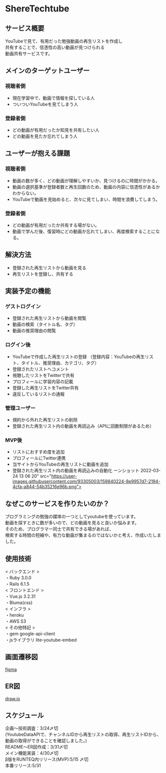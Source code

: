 # ShereTechtube
## サービス概要
YouTubeで見て、有用だった勉強動画の再生リストを作成し  
共有することで、信憑性の高い動画が見つけられる  
動画共有サービスです。  

## メインのターゲットユーザー
### 視聴者側
- 現在学習中で、動画で情報を探している人
- ついついYouTubeを見てしまう人
### 登録者側
- どの動画が有用だったか知見を共有したい人
- どの動画を見たか忘れてしまう人

## ユーザーが抱える課題
### 視聴者側
- 動画の数が多く、どの動画が理解しやすいか、見つけるのに時間がかかる。
- 動画の選択基準が登録者数と再生回数のため、動画の内容に信憑性があるかわからない。
- YouTubeで動画を見始めると、次々に見てしまい、時間を浪費してしまう。
### 登録者側
- どの動画が有用だったか共有する場がない。
- 動画で学んだ後、復習時にどの動画か忘れてしまい、再度検索することになる。

## 解決方法
- 登録された再生リストから動画を見る
- 再生リストを登録し、共有する

## 実装予定の機能
### ゲストログイン
- 登録された再生リストから動画を閲覧
- 動画の検索（タイトル名、タグ）
- 動画の推奨理由の閲覧
### ログイン後
- YouTubeで作成した再生リストの登録
 （登録内容：YouTubeの再生リスト、タイトル、推奨理由、カテゴリ、タグ）
- 登録されたリストへコメント
- 視聴したリストをTwitterで共有
- プロフィールに学習内容の記載
- 登録した再生リストをTwitter共有
- 違反しているリストの通報
### 管理ユーザー
- 規約から外れた再生リストの削除
- 登録された再生リスト内の動画を再読込み（APIに回数制限があるため）
### MVP後
- リストにおすすめ度を追加
- プロフィールにTwitter連携
- 当サイトからYouTubeの再生リストに動画を追加
- 登録された再生リスト内の動画を再読込みの自動化
ーンショット 2022-03-24 13 06 20" src="https://user-images.githubusercontent.com/93305003/159840224-8e9957d7-2194-4cfa-a844-54b35216e96b.png">

## なぜこのサービスを作りたいのか？
プログラミングの勉強の媒体の一つとしてyoutubeを使っています。  
動画を探すときに数が多いので、どの動画を見ると良いか悩みます。  
そのため、プログラマー同士で共有できる場があれば、  
検索する時間の短縮や、有力な動画が集まるのではないかと考え、作成いたしました。  

## 使用技術
< バックエンド >  
・Ruby 3.0.0  
・Rails  6.1.5  
< フロントエンド >  
・Vue.js 3.2.31  
・Bluma(css)  
< インフラ >  
・heroku  
・AWS S3  
< その他特記 >  
・gem google-api-client  
・jsライブラリ lite-youtube-embed  

## 画面遷移図
[figma](https://www.figma.com/file/aCfkhFpNcFb3WFQMDmtpth/kellyuka%2FShare-Larning-Youtube?node-id=0%3A1)

## ER図
[draw.io](https://drive.google.com/file/d/109XHxYjlhDbPLA9RzPEOrn1wvGzm3iY-/view?usp=sharing)

## スケジュール
企画〜技術調査：3/24〆切  
(YoutubeDataAPIで、チャンネルIDから再生リストの取得、再生リストIDから、動画の取得ができることを確認しました。)  
README〜ER図作成：3/31〆切  
メイン機能実装：4/30〆切  
β版をRUNTEQ内リリース(MVP):5/15 〆切  
本番リリース:5/31
